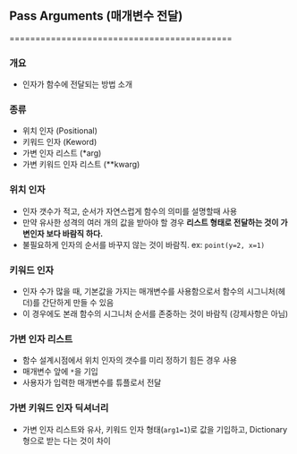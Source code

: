 ## Pass Arguments (매개변수 전달)
===========================================
### 개요
* 인자가 함수에 전달되는 방법 소개

### 종류
* 위치 인자 (Positional)
* 키워드 인자 (Keword)
* 가변 인자 리스트 (*arg)
* 가변 키워드 인자 리스트 (**kwarg)

### 위치 인자
* 인자 갯수가 적고, 순서가 자연스럽게 함수의 의미를 설명할때 사용
* 만약 유사한 성격의 여러 개의 값을 받아야 할 경우 <b>리스트 형태로 전달하는 것이 가변인자 보다 바람직 하다. </b>
* 불필요하게 인자의 순서를 바꾸지 않는 것이 바람직.  ex: `point(y=2, x=1)`

### 키워드 인자
* 인자 수가 많을 때, 기본값을 가지는 매개변수를 사용함으로서 함수의 시그니처(헤더)를 간단하게 만들 수 있음
* 이 경우에도 본래 함수의 시그니처 순서를 존중하는 것이 바람직 (강제사항은 아님)

### 가변 인자 리스트
* 함수 설계시점에서 위치 인자의 갯수를 미리 정하기 힘든 경우 사용
* 매개변수 앞에 `*`을 기입
* 사용자가 입력한 매개변수를 튜플로서 전달

### 가변 키워드 인자 딕셔너리
* 가변 인자 리스트와 유사, 키워드 인자 형태(`arg1=1`)로 값을 기입하고, Dictionary 형으로 받는 다는 것이 차이